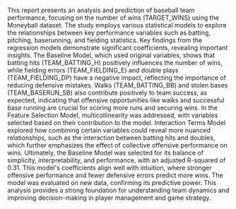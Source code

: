 This report presents an analysis and prediction of baseball team performance, focusing on the number of wins (TARGET_WINS) using the Moneyball dataset. The study employs various statistical models to explore the relationships between key performance variables such as batting, pitching, baserunning, and fielding statistics. 
Key findings from the regression models demonstrate significant coefficients, revealing important insights. The Baseline Model, which used original variables, shows that batting hits (TEAM_BATTING_H) positively influences the number of wins, while fielding errors (TEAM_FIELDING_E) and double plays (TEAM_FIELDING_DP) have a negative impact, reflecting the importance of reducing defensive mistakes. Walks (TEAM_BATTING_BB) and stolen bases (TEAM_BASERUN_SB) also contribute positively to team success, as expected, indicating that offensive opportunities like walks and successful base running are crucial for scoring more runs and securing wins.
In the Feature Selection Model, multicollinearity was addressed, with variables selected based on their contribution to the model. Interaction Terms Model explored how combining certain variables could reveal more nuanced relationships, such as the interaction between batting hits and doubles, which further emphasizes the effect of collective offensive performance on wins.
Ultimately, the Baseline Model was selected for its balance of simplicity, interpretability, and performance, with an adjusted R-squared of 0.31. This model's coefficients align well with intuition, where stronger offensive performance and fewer defensive errors predict more wins. The model was evaluated on new data, confirming its predictive power. 
This analysis provides a strong foundation for understanding team dynamics and improving decision-making in player management and game strategy.
